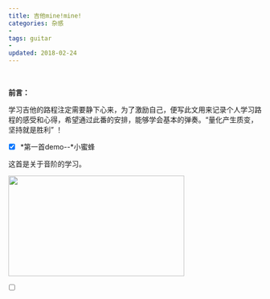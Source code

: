 ```yaml
---
title: 吉他mine!mine!
categories: 杂感
- 
tags: guitar
- 
updated: 2018-02-24
---
```


​	

**前言：**

​	学习吉他的路程注定需要静下心来，为了激励自己，便写此文用来记录个人学习路程的感受和心得，希望通过此番的安排，能够学会基本的弹奏。“量化产生质变，坚持就是胜利” ！

- [x] *第一首demo--*小蜜蜂

这首是关于音阶的学习。

<img src="{{ site.url }}/assets//blog_images/小蜜蜂.png" width="350px" height="200px"/>

- [ ] ​